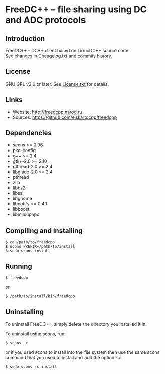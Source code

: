 # FreeDC++ &ndash; file sharing using DC and ADC protocols

## Introduction

FreeDC++ &ndash; DC++ client based on LinuxDC++ source code.<br/>
See changes in [Changelog.txt](https://github.com/eiskaltdcpp/freedcpp/blob/master/Changelog.txt) and [commits history](https://github.com/eiskaltdcpp/freedcpp/commits/master).

## License

GNU GPL v2.0 or later. See [License.txt](https://github.com/eiskaltdcpp/freedcpp/blob/master/License.txt) for details.

## Links

* Website: http://freedcpp.narod.ru
* Sources: https://github.com/eiskaltdcpp/freedcpp

Dependencies
------------
* scons >= 0.96
* pkg-config
* g++ >= 3.4
* gtk+-2.0 >= 2.10
* gthread-2.0 >= 2.4
* libglade-2.0 >= 2.4
* pthread
* zlib
* libbz2
* libssl
* libgnome
* libnotify >= 0.4.1
* libboost
* libminiupnpc

Compiling and installing
------------------------
```
$ cd /path/to/freedcpp
$ scons PREFIX=/path/to/install
$ sudo scons install

```

Running
-------
```
$ freedcpp
```
or
```
$ /path/to/install/bin/freedcpp
```

Uninstalling
------------
To uninstall FreeDC++, simply delete the directory you installed it in.

To uninstall using scons, run:
```
$ scons -c
```

or if you used scons to install into the file system then use the same scons command that you used to install and add the option -c:
```
$ sudo scons -c install
```

